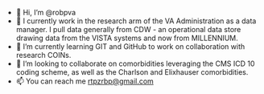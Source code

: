 - 👋 Hi, I’m @robpva
- 👀 I currently work in the research arm of the VA Administration as a data manager. I pull data generally from CDW - an operational data store drawing data from the VISTA systems and now from MILLENNIUM.
- 🌱 I’m currently learning GIT and GitHub to work on collaboration with research COINs.
- 💞️ I’m looking to collaborate on comorbidities leveraging the CMS ICD 10 coding scheme, as well as the Charlson and Elixhauser comorbidities.
- 📫 You can reach me rtpzrbp@gmail.com

<!---
robpva/robpva is a ✨ special ✨ repository because its `README.md` (this file) appears on your GitHub profileco
You can click the Preview link to take a look at your changes.
--->
